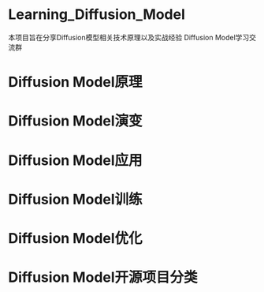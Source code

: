 # Learning_Diffusion_Model
本项目旨在分享Diffusion模型相关技术原理以及实战经验
Diffusion Model学习交流群

# Diffusion Model原理


# Diffusion Model演变


# Diffusion Model应用


# Diffusion Model训练


# Diffusion Model优化


# Diffusion Model开源项目分类

